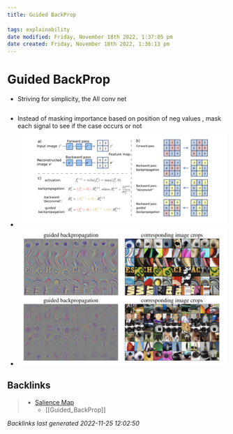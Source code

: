 ```yaml
---
title: Guided BackProp

tags: explainability 
date modified: Friday, November 18th 2022, 1:37:05 pm
date created: Friday, November 18th 2022, 1:36:13 pm
---
```


# Guided BackProp
- Striving for simplicity, the All conv net
```toc
```

- Instead of masking importance based on position of neg values , mask each signal to see if the case occurs or not
- ![](images/1!lF0KUFi_D04YIYo_1Yi0cA.png)
- ![](images/1!XhaBt82XZrD1ePnInOW2lg.png)

## Backlinks

> - [Salience Map](Salience_Map.md)
>   - [[Guided_BackProp]]

_Backlinks last generated 2022-11-25 12:02:50_
